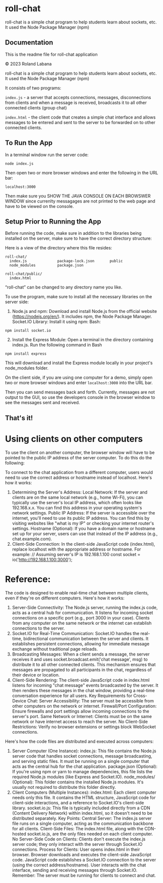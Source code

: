 
# roll-chat

roll-chat is a simple chat program to help students learn about sockets, etc. It used the Node Package Manager (npm)


## Documentation


This is the readme file for roll-chat application

© 2023 Roland Labana

roll-chat is a simple chat program to help students learn about sockets, etc. It used the Node Package Manager (npm)

It consists of two programs:

`index.js` - a server that accepts connections, messages, disconnections from clients and when a message is received, broadcasts it to all other connected clients (group chat)

`index.html` - the client code that creates a simple chat interface and allows messages to be entered and sent to the server to be forwarded on to other connected clients.

## To Run the App

In a terminal window run the server code:

`node index.js`

Then open two or more browser windows and enter the following in the URL bar:

`localhost:3000`

Then make sure you SHOW THE JAVA CONSOLE ON EACH BROWSWER WINDOW since currenlty messagages are not printed to the web page and have to be viewed on the console.

## Setup Prior to Running the App

Before running the code, make sure in addition to the libraries being installed on the server, make sure to have the correct directory structure:

Here is a view of the directory where this file resides:

```
roll-chat/
  index.js             	package-lock.json       public
  node_modules         	package.json

roll-chat/public/
  index.html
```

“roll-chat” can be changed to any directory name you like. 

To use the program, make sure to install all the necessary libraries on the server side:

1. Node.js and npm: Download and install Node.js from the official website (https://nodejs.org/en/). It includes npm, the Node Package Manager.
Socket.IO Library: Install it using npm:
Bash:

``npm install socket.io``

2. Install the Express Module:
Open a terminal in the directory containing index.js.
Run the following command in Bash

``npm install express``

This will download and install the Express module locally in your project's node_modules folder.

On the client side, if you are using one computer for a demo, simply open two or more browser windows and enter `localhost:3000` into the URL bar.

Then you can send messages back and forth. 
Currently, messages are not output to the GUI, so use the developers console in the browser window to see the messages sent and received. 

## That's it!


# Using clients on other computers
To use the client on another computer, the browser window will have to be pointed to the public IP address of the server computer. To do this do the following:

To connect to the chat application from a different computer, users would need to use the correct address or hostname instead of localhost. Here's how it works:
1. Determining the Server's Address:
Local Network:
If the server and clients are on the same local network (e.g., home Wi-Fi), you can typically use the server's local IP address, which often looks like 192.168.x.x. You can find this address in your operating system's network settings.
Public IP Address:
If the server is accessible over the internet, you'll need to use its public IP address. You can find this by visiting websites like "what is my IP" or checking your internet router's settings.
Hostname (Optional):
If you have a domain name or hostname set up for your server, users can use that instead of the IP address (e.g., chat.example.com).
2. Client-Side Connection:
In the client-side JavaScript code (index.html), replace localhost with the appropriate address or hostname. For example:
// Assuming server's IP is 192.168.1.100
const socket = io('http://192.168.1.100:3000'); 


# Reference:
The code is designed to enable real-time chat between multiple clients, even if they're on different computers. Here's how it works:
1. Server-Side Connectivity:
The Node.js server, running the index.js code, acts as a central hub for communication.
It listens for incoming socket connections on a specific port (e.g., port 3000 in your case).
Clients from any computer on the same network or the internet can establish connections to the server.
2. Socket.IO for Real-Time Communication:
Socket.IO handles the real-time, bidirectional communication between the server and clients.
It establishes persistent connections, allowing for immediate message exchange without traditional page reloads.
3. Broadcasting Messages:
When a client sends a message, the server receives it and uses socket.broadcast.emit('chat message', msg) to distribute it to all other connected clients.
This mechanism ensures that messages are propagated to all participants in the chat, regardless of their device or location.
4. Client-Side Rendering:
The client-side JavaScript code in index.html listens for incoming "chat message" events broadcasted by the server.
It then renders these messages in the chat window, providing a real-time conversation experience for all users.
Key Requirements for Cross-Device Chat:
Server Accessibility: The server must be accessible from other computers on the network or internet.
Firewall/Port Configuration: Ensure firewalls and port settings allow incoming connections to the server's port.
Same Network or Internet: Clients must be on the same network or have internet access to reach the server.
No Client-Side Restrictions: Verify no browser extensions or settings block WebSocket connections.


Here's how the code files are distributed and executed across computers:
1. Server Computer (One Instance):
index.js: This file contains the Node.js server code that handles socket connections, message broadcasting, and serving static files. It must be running on a single computer that acts as the central hub for the chat application.
package.json (Optional): If you're using npm or yarn to manage dependencies, this file lists the required Node.js modules (like Express and Socket.IO).
node_modules/ (Optional): This folder contains the installed Node.js modules. It's usually not required to distribute this folder directly.
2. Client Computers (Multiple Instances):
index.html: Each client computer needs only this file. It contains the HTML structure, JavaScript code for client-side interactions, and a reference to Socket.IO's client-side library.
socket.io.js: This file is typically included directly from a CDN (Content Delivery Network) within index.html, so it doesn't need to be distributed separately.
Key Points:
Central Server: The index.js server file runs on a single computer, acting as the communication backbone for all clients.
Client-Side Files: The index.html file, along with the CDN-hosted socket.io.js, are the only files needed on each client computer.
No Server-Side Code on Clients: Clients don't execute the index.js server code; they only interact with the server through Socket.IO connections.
Process for Clients:
User opens index.html in their browser.
Browser downloads and executes the client-side JavaScript code.
JavaScript code establishes a Socket.IO connection to the server (using the correct address/hostname).
User interacts with the chat interface, sending and receiving messages through Socket.IO.
Remember: The server must be running for clients to connect and chat.

